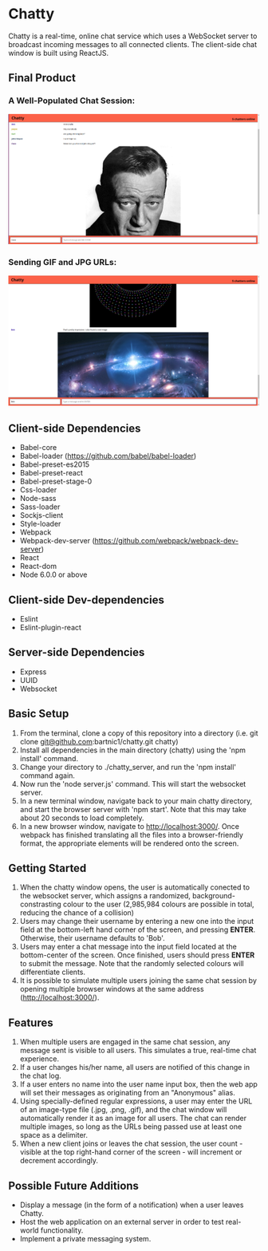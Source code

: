 # Chatty

Chatty is a real-time, online chat service which uses a WebSocket server to broadcast incoming messages to all connected clients. The client-side chat window is built using ReactJS.

## Final Product

### A Well-Populated Chat Session:
!["Many users in chat"](https://github.com/bartnic1/chatty/blob/master/Sample_images/the%20chatty%20experience.png)

### Sending GIF and JPG URLs:
!["Images in chat"](https://github.com/bartnic1/chatty/blob/master/Sample_images/GIF%20and%20JPG.png)

## Client-side Dependencies

- Babel-core
- Babel-loader (https://github.com/babel/babel-loader)
- Babel-preset-es2015
- Babel-preset-react
- Babel-preset-stage-0
- Css-loader
- Node-sass
- Sass-loader
- Sockjs-client
- Style-loader
- Webpack
- Webpack-dev-server (https://github.com/webpack/webpack-dev-server)
- React
- React-dom
- Node 6.0.0 or above

## Client-side Dev-dependencies

- Eslint
- Eslint-plugin-react

## Server-side Dependencies

- Express
- UUID
- Websocket

## Basic Setup

1. From the terminal, clone a copy of this repository into a directory (i.e. git clone git@github.com:bartnic1/chatty.git chatty)
2. Install all dependencies in the main directory (chatty) using the 'npm install' command.
3. Change your directory to ./chatty_server, and run the 'npm install' command again.
4. Now run the 'node server.js' command. This will start the websocket server.
5. In a new terminal window, navigate back to your main chatty directory, and start the browser server with 'npm start'. Note that this may take about 20 seconds to load completely.
6. In a new browser window, navigate to <http://localhost:3000/>. Once webpack has finished translating all the files into a browser-friendly format, the appropriate elements will be rendered onto the screen.

## Getting Started

1. When the chatty window opens, the user is automatically conected to the websocket server, which assigns a randomized, background-constrasting colour to the user (2,985,984 colours are possible in total, reducing the chance of a collision)
2. Users may change their username by entering a new one into the input field at the bottom-left hand corner of the screen, and pressing **ENTER**. Otherwise, their username defaults to 'Bob'.
3. Users may enter a chat message into the input field located at the bottom-center of the screen. Once finished, users should press **ENTER** to submit the message. Note that the randomly selected colours will differentiate clients.
4. It is possible to simulate multiple users joining the same chat session by opening multiple browser windows at the same address (<http://localhost:3000/>).

## Features

1. When multiple users are engaged in the same chat session, any message sent is visible to all users. This simulates a true, real-time chat experience.
2. If a user changes his/her name, all users are notified of this change in the chat log.
3. If a user enters no name into the user name input box, then the web app will set their messages as originating from an "Anonymous" alias.
4. Using specially-defined regular expressions, a user may enter the URL of an image-type file (.jpg, .png, .gif), and the chat window will automatically render it as an image for all users. The chat can render multiple images, so long as the URLs being passed use at least one space as a delimiter.
5. When a new client joins or leaves the chat session, the user count - visible at the top right-hand corner of the screen - will increment or decrement accordingly.

## Possible Future Additions

- Display a message (in the form of a notification) when a user leaves Chatty.
- Host the web application on an external server in order to test real-world functionality.
- Implement a private messaging system.

